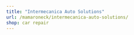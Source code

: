 ```yaml
---
title: "Intermecanica Auto Solutions"
url: /mamaroneck/intermecanica-auto-solutions/
shop: car repair
---
```

